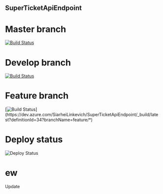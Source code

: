 ## SuperTicketApiEndpoint
# Master branch
[![Build Status](https://dev.azure.com/SiarheiLinkevich/SuperTicketApiEndpoint/_apis/build/status/SuperTicketApi-dev-as%20-%20CI?branchName=master)](https://dev.azure.com/SiarheiLinkevich/SuperTicketApiEndpoint/_build/latest?definitionId=33?branchName=master)

# Develop branch
[![Build Status](https://dev.azure.com/SiarheiLinkevich/SuperTicketApiEndpoint/_apis/build/status/SuperTicketApi%20develop?branchName=develop)](https://dev.azure.com/SiarheiLinkevich/SuperTicketApiEndpoint/_build/latest?definitionId=34?branchName=develop)

# Feature branch
[![Build Status](https://dev.azure.com/SiarheiLinkevich/SuperTicketApiEndpoint/_apis/build/status/SuperTicketApi%20develop?branchName=feature/*)](https://dev.azure.com/SiarheiLinkevich/SuperTicketApiEndpoint/_build/latest?definitionId=34?branchName=feature/*)

# Deploy status
![Deploy Status](https://vsrm.dev.azure.com/SiarheiLinkevich/_apis/public/Release/badge/17256b0f-fc7b-48da-bbde-7813a0aeddd9/1/1)

# ew
Update

